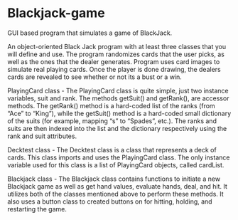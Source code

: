 # Blackjack-game

GUI based program that simulates a game of BlackJack.

An object-oriented Black Jack program with at least three classes that you will define and use. The program randomizes cards that the user picks, as well as the ones that the dealer generates. Program uses card images to simulate real playing cards. Once the player is done drawing, the dealers cards are revealed to see whether or not its a bust or a win.

PlayingCard class - The PlayingCard class is quite simple, just two instance variables, suit and rank. The methods getSuit() and getRank(), are accessor methods. The getRank() method is a hard-coded list of the ranks (from “Ace” to “King”), while the getSuit() method is a hard-coded small dictionary of the suits (for example, mapping “s” to “Spades”, etc.). The ranks and suits are then indexed into the list and the dictionary respectively using the rank and suit attributes. 

Decktest class - The Decktest class is a class that represents a deck of cards. This class imports and uses the PlayingCard class. The only instance variable used for this class is a list of PlayingCard objects, called cardList. 

Blackjack class - The Blackjack class contains functions to initiate a new Blackjack game as well as get hand values, evaluate hands, deal, and hit. It utilizes both of the classes mentioned above to perform these methods. It also uses a button class to created buttons on for hitting, holding, and restarting the game. 

